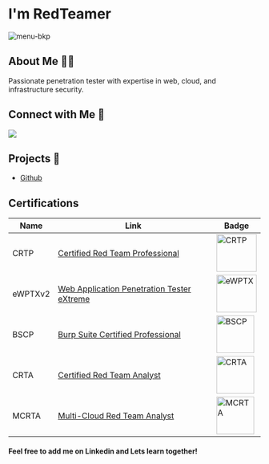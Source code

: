# I'm RedTeamer 

![menu-bkp](https://github.com/redteamer403/redteamer403.github.io/blob/main/public/images/openart-image_yDyYjBkB_1739392081089_raw.jpg)

## About Me 🕵️‍♂️
Passionate penetration tester with expertise in web, cloud, and infrastructure security.

## Connect with Me 🤝
<a href="https://www.linkedin.com/in/rustam-fakhrutdinov-1131b96a/" target="_blank"><img src="https://img.shields.io/badge/-LinkedIn-%230077B5?style=for-the-badge&logo=linkedin&logoColor=white" target="_blank"></a> 

## Projects 🚀
- [Github](https://johnermac.github.io/)
 
## Certifications

| Name        | Link                                                                                           | Badge |
|-------------|------------------------------------------------------------------------------------------------|-------|
| CRTP        | [Certified Red Team Professional](https://www.alteredsecurity.com/adlab)                       | <img src="https://static.wixstatic.com/media/470c31_f89db457309f4d3caa31f94458441a8f~mv2.png/v1/fill/w_360,h_360,al_c,q_85,usm_0.66_1.00_0.01,enc_avif,quality_auto/redteamprofessional.png" alt="CRTP" width="80" height="75"/> |
| eWPTXv2     | [Web Application Penetration Tester eXtreme](https://security.ine.com/certifications/ewptx-certification/)  | <img src="https://security.ine.com/wp-content/uploads/2023/08/eWPTX-227x300.webp" alt="eWPTX" width="80" height="75"/> |
| BSCP        | [Burp Suite Certified Professional](https://portswigger.net/web-security/certification)   | <img src="https://portswigger.net/web-security/certification/images/validate-your-certification.svg" alt="BSCP" width="75" height="75"/> |
| CRTA       | [Certified Red Team Analyst](https://cyberwarfare.live/product/red-team-analyst-crta/)            | <img src="https://cyberwarfare.live/wp-content/uploads/2023/05/CRTA-100x100.png" alt="CRTA" width="75" height="75"/> |
| MCRTA       | [Multi-Cloud Red Team Analyst](https://cyberwarfare.live/product/multi-cloud-red-team-analyst-mcrta/)            | <img src="https://cyberwarfare.live/wp-content/uploads/2024/02/MCRTA-1-100x100.png" alt="MCRTA" width="75" height="75"/> |

#### Feel free to add me on Linkedin and Lets learn together!
